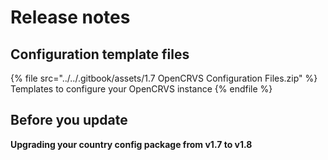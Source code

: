 # Release notes

## Configuration template files

{% file src="../../.gitbook/assets/1.7 OpenCRVS Configuration Files.zip" %}
Templates to configure your OpenCRVS instance
{% endfile %}

## Before you update

**Upgrading your country config package from v1.7 to v1.8**

